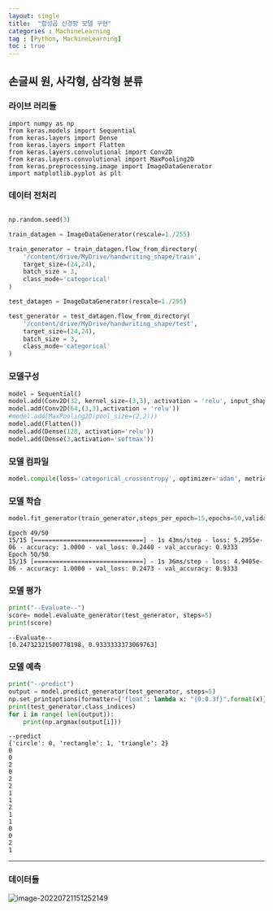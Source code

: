 ```yaml
---
layout: single
title:  "합성곱 신경망 모델 구현"
categories : MachineLearning
tag : [Python, MachineLearning]
toc : true
---
```


## 손글씨 원, 사각형, 삼각형 분류

### 라이브 러리들 

```
import numpy as np
from keras.models import Sequential
from keras.layers import Dense
from keras.layers import Flatten
from keras.layers.convolutional import Conv2D
from keras.layers.convolutional import MaxPooling2D
from keras.preprocessing.image import ImageDataGenerator
import matplotlib.pyplot as plt
```

### 데이터 전처리


```python

np.random.seed(3)

train_datagen = ImageDataGenerator(rescale=1./255)

train_generator = train_datagen.flow_from_directory(
    '/content/drive/MyDrive/handwriting_shape/train',
    target_size=(24,24),
    batch_size = 3,
    class_mode='categorical'
)

test_datagen = ImageDataGenerator(rescale=1./255)

test_generator = test_datagen.flow_from_directory(
    '/content/drive/MyDrive/handwriting_shape/test',
    target_size=(24,24),
    batch_size = 3,
    class_mode='categorical'
)
```

### 모델구성

```python
model = Sequential()
model.add(Conv2D(32, kernel_size=(3,3), activation = 'relu', input_shape=(24,24,3)))
model.add(Conv2D(64,(3,3),activation = 'relu'))
#model.add(MaxPooling2D(pool_size=(2,2)))
model.add(Flatten())
model.add(Dense(128, activation='relu'))
model.add(Dense(3,activation='softmax'))
```

### 모델 컴파일


```python
model.compile(loss='categorical_crossentropy', optimizer='adam', metrics=['accuracy'])
```

### 모델 학습


```python
model.fit_generator(train_generator,steps_per_epoch=15,epochs=50,validation_data=test_generator,validation_steps=5)
```


    Epoch 49/50
    15/15 [==============================] - 1s 43ms/step - loss: 5.2955e-06 - accuracy: 1.0000 - val_loss: 0.2440 - val_accuracy: 0.9333
    Epoch 50/50
    15/15 [==============================] - 1s 36ms/step - loss: 4.9405e-06 - accuracy: 1.0000 - val_loss: 0.2473 - val_accuracy: 0.9333

### 모델 평가


```python
print("--Evaluate--")
score= model.evaluate_generator(test_generator, steps=5)
print(score)
```

    --Evaluate--
    [0.24732321500778198, 0.9333333373069763]

### 모델 예측


```python
print("--predict")
output = model.predict_generator(test_generator, steps=5)
np.set_printoptions(formatter={'float': lambda x: "{0:0.3f}".format(x)})
print(test_generator.class_indices)
for i in range( len(output)):
    print(np.argmax(output[i]))
```

    --predict
    {'circle': 0, 'rectangle': 1, 'triangle': 2}
    0
    0
    2
    0
    2
    2
    1
    1
    2
    1
    1
    0
    0
    2
    1

---

### 데이터들

![image-20220721151252149](../../images/CNN_model_test/image-20220721151252149.png)
